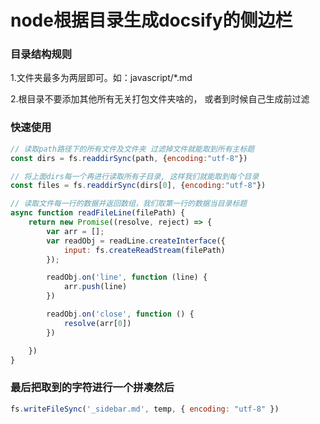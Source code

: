 # node根据目录生成docsify的侧边栏

### 目录结构规则

1.文件夹最多为两层即可。如：javascript/*.md

2.根目录不要添加其他所有无关打包文件夹啥的， 或者到时候自己生成前过滤

### 快速使用
```javascript
// 读取path路径下的所有文件及文件夹 过滤掉文件就能取到所有主标题
const dirs = fs.readdirSync(path, {encoding:"utf-8"})

// 将上面dirs每一个再进行读取所有子目录, 这样我们就能取到每个目录
const files = fs.readdirSync(dirs[0], {encoding:"utf-8"})

// 读取文件每一行的数据并返回数组，我们取第一行的数据当目录标题
async function readFileLine(filePath) {
    return new Promise((resolve, reject) => {
        var arr = [];
        var readObj = readLine.createInterface({
            input: fs.createReadStream(filePath)
        });

        readObj.on('line', function (line) {
            arr.push(line)
        })

        readObj.on('close', function () {
            resolve(arr[0])
        })

    })
}
```

### 最后把取到的字符进行一个拼凑然后

```javascript
fs.writeFileSync('_sidebar.md', temp, { encoding: "utf-8" })
```